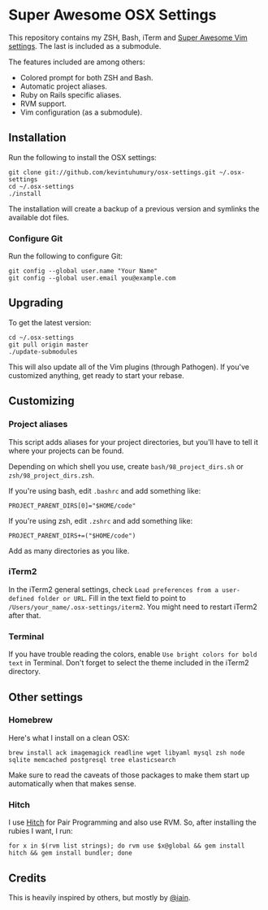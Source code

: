 # Super Awesome OSX Settings

This repository contains my ZSH, Bash, iTerm and [Super Awesome Vim settings](https://github.com/kevintuhumury/vim-settings). The last is included as a submodule.

The features included are among others:

* Colored prompt for both ZSH and Bash.
* Automatic project aliases.
* Ruby on Rails specific aliases.
* RVM support.
* Vim configuration (as a submodule).

## Installation

Run the following to install the OSX settings:

    git clone git://github.com/kevintuhumury/osx-settings.git ~/.osx-settings
    cd ~/.osx-settings
    ./install

The installation will create a backup of a previous version and symlinks the available dot files.

### Configure Git

Run the following to configure Git:

    git config --global user.name "Your Name"
    git config --global user.email you@example.com

## Upgrading

To get the latest version:

    cd ~/.osx-settings
    git pull origin master
    ./update-submodules

This will also update all of the Vim plugins (through Pathogen). If you've customized anything, get ready to start your rebase.

## Customizing

### Project aliases

This script adds aliases for your project directories, but you'll have to tell it where your projects can be found.

Depending on which shell you use, create `bash/98_project_dirs.sh` or `zsh/98_project_dirs.zsh`.

If you're using bash, edit `.bashrc` and add something like:

    PROJECT_PARENT_DIRS[0]="$HOME/code"

If you're using zsh, edit `.zshrc` and add something like:

    PROJECT_PARENT_DIRS+=("$HOME/code")

Add as many directories as you like.

### iTerm2

In the iTerm2 general settings, check `Load preferences from a user-defined folder or URL`. Fill in the text field to point to `/Users/your_name/.osx-settings/iterm2`. You might need to restart iTerm2 after that.

### Terminal

If you have trouble reading the colors, enable `Use bright colors for bold text` in Terminal. Don't forget to select the theme included in the iTerm2 directory.

## Other settings

### Homebrew

Here's what I install on a clean OSX:

```
brew install ack imagemagick readline wget libyaml mysql zsh node sqlite memcached postgresql tree elasticsearch
```

Make sure to read the caveats of those packages to make them start up automatically when that makes sense.

### Hitch

I use [Hitch](https://github.com/therubymug/hitch) for Pair Programming and also use RVM. So, after installing the rubies I want, I run:

    for x in $(rvm list strings); do rvm use $x@global && gem install hitch && gem install bundler; done

## Credits

This is heavily inspired by others, but mostly by [@iain](https://github.com/iain).
